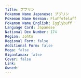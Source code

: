 ```yaml
---
﻿Title: ププリン
Pokemon Name Japanese: ププリン
Pokemon Name German: Fluffefeluff
Pokemon Name English: Igglybuff
Language Card: Japanese
National Dex Number: 174
Region: Johto
Regional Form: false
Additional Form: false
Mega: false
Gigantamax: false
Cover: false
Link: 
Owned: 
---
```


